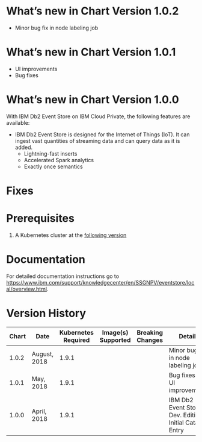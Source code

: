 # What’s new in Chart Version 1.0.2
 * Minor bug fix in node labeling job
 
# What’s new in Chart Version 1.0.1
 * UI improvements
 * Bug fixes

# What’s new in Chart Version 1.0.0

With IBM Db2 Event Store on IBM Cloud Private, the following features are available:
* IBM Db2 Event Store is designed for the Internet of Things (IoT). It can ingest vast quantities of streaming data and can query data as it is added.
  * Lightning-fast inserts
  * Accelerated Spark analytics
  * Exactly once semantics

# Fixes

# Prerequisites
1. A Kubernetes cluster at the [following version](https://www.ibm.com/support/knowledgecenter/en/SSBS6K_2.1.0.2/getting_started/components.html)

# Documentation
For detailed documentation instructions go to https://www.ibm.com/support/knowledgecenter/en/SSGNPV/eventstore/local/overview.html.

# Version History

| Chart | Date | Kubernetes Required | Image(s) Supported | Breaking Changes | Details |
| ----- | ---- | ------------ | ------------------ | ---------------- | ------- |
| 1.0.2 | August, 2018 | 1.9.1 |  |  | Minor bug fix in node labeling job  |
| 1.0.1 | May, 2018 | 1.9.1 |  |  | Bug fixes and UI improvements  |
| 1.0.0 | April, 2018 | 1.9.1 |  |  | IBM Db2 Event Store Dev. Edition. Initial Catalog Entry  |
